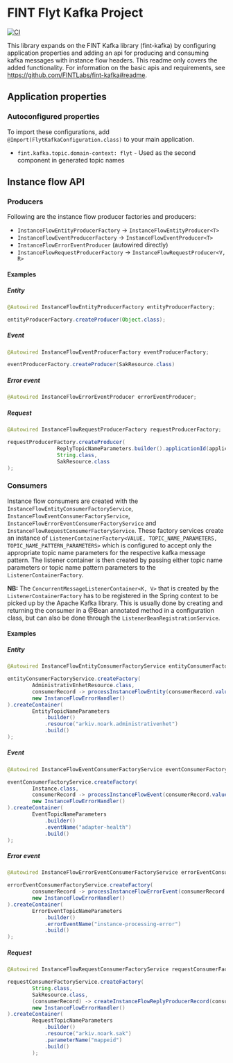 # FINT Flyt Kafka Project
[![CI](https://github.com/FINTLabs/fint-skjema-kafka/actions/workflows/ci.yaml/badge.svg)](https://github.com/FINTLabs/fint-skjema-kafka/actions/workflows/ci.yaml)

This library expands on the FINT Kafka library (fint-kafka) by configuring application properties and adding an api for producing and consuming kafka messages with instance flow headers. This readme only covers the added functionality. For information on the basic apis and requirements, see https://github.com/FINTLabs/fint-kafka#readme.

## Application properties

### Autoconfigured properties
To import these configurations, add ``@Import(FlytKafkaConfiguration.class)`` to your main application.
* ``fint.kafka.topic.domain-context: flyt`` - Used as the second component in generated topic names

## Instance flow API

### Producers
Following are the instance flow producer factories and producers:
* ``InstanceFlowEntityProducerFactory`` -> ``InstanceFlowEntityProducer<T>``
* ``InstanceFlowEventProducerFactory`` -> ``InstanceFlowEventProducer<T>``
* ``InstanceFlowErrorEventProducer`` (autowired directly)
* ``InstanceFlowRequestProducerFactory`` -> ``InstanceFlowRequestProducer<V, R>``

#### Examples
##### Entity
```java
@Autowired InstanceFlowEntityProducerFactory entityProducerFactory;

entityProducerFactory.createProducer(Object.class);
```

##### Event
```java
@Autowired InstanceFlowEventProducerFactory eventProducerFactory;

eventProducerFactory.createProducer(SakResource.class)
```

##### Error event
```java
@Autowired InstanceFlowErrorEventProducer errorEventProducer;
```

##### Request
```java
@Autowired InstanceFlowRequestProducerFactory requestProducerFactory;

requestProducerFactory.createProducer(
                ReplyTopicNameParameters.builder().applicationId(applicationId).resource("arkiv.noark.sak").build(),
                String.class,
                SakResource.class
);
```


### Consumers
Instance flow consumers are created with the ``InstanceFlowEntityConsumerFactoryService``, ``InstanceFlowEventConsumerFactoryService``, ``InstanceFlowErrorEventConsumerFactoryService`` and ``InstanceFlowRequestConsumerFactoryService``. These factory services create an instance of ``ListenerContainerFactory<VALUE, TOPIC_NAME_PARAMETERS, TOPIC_NAME_PATTERN_PARAMETERS>`` which is configured to accept only the appropriate topic name parameters for the respective kafka message pattern. The listener container is then created by passing either topic name parameters or topic name pattern parameters to the ``ListenerContainerFactory``.

**NB:** The ``ConcurrentMessageListenerContainer<K, V>`` that is created by the ``ListenerContainerFactory`` has to be registered in the Spring context to be picked up by the Apache Kafka library. This is usually done by creating and returning the consumer in a @Bean annotated method in a configuration class, but can also be done through the ``ListenerBeanRegistrationService``.

#### Examples
##### Entity
```java
@Autowired InstanceFlowEntityConsumerFactoryService entityConsumerFactoryService;

entityConsumerFactoryService.createFactory(
        AdministrativEnhetResource.class,
        consumerRecord -> processInstanceFlowEntity(consumerRecord.value()),
        new InstanceFlowErrorHandler()
).createContainer(
        EntityTopicNameParameters
            .builder()
            .resource("arkiv.noark.administrativenhet")
            .build()
);

```
##### Event
```java
@Autowired InstanceFlowEventConsumerFactoryService eventConsumerFactoryService;

eventConsumerFactoryService.createFactory(
        Instance.class,
        consumerRecord -> processInstanceFlowEvent(consumerRecord.value()),
        new InstanceFlowErrorHandler()
).createContainer(
        EventTopicNameParameters
            .builder()
            .eventName("adapter-health")
            .build()
);
```

##### Error event
```java
@Autowired InstanceFlowErrorEventConsumerFactoryService errorEventConsumerFactoryService;

errorEventConsumerFactoryService.createFactory(
        consumerRecord -> processInstanceFlowErrorEvent(consumerRecord.value()),
        new InstanceFlowErrorHandler()
).createContainer(
        ErrorEventTopicNameParameters
            .builder()
            .errorEventName("instance-processing-error")
            .build()
);
```

##### Request
```java
@Autowired InstanceFlowRequestConsumerFactoryService requestConsumerFactoryService;

requestConsumerFactoryService.createFactory(
        String.class,
        SakResource.class,
        (consumerRecord) -> createInstanceFlowReplyProducerRecord(consumerRecord),
        new InstanceFlowErrorHandler()
).createContainer(
        RequestTopicNameParameters
            .builder()
            .resource("arkiv.noark.sak")
            .parameterName("mappeid")
            .build()
        );
```